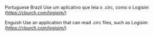 Portuguese Brazil
Use um aplicativo que leia o .circ, como o Logisim (https://cburch.com/logisim/)

Enguish
Use an application that can read .circ files, such as Logisim (https://cburch.com/logisim/)
